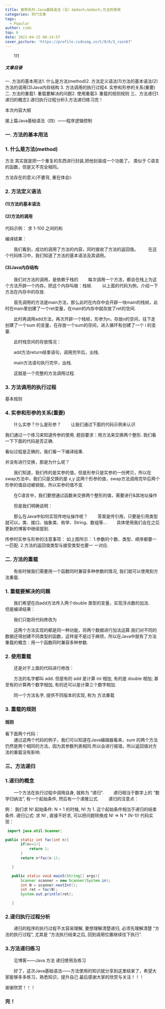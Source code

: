 ```yaml
---
title: 推荐系列-Java基础语法（五）&mdash;&mdash;方法的使用
categories: 热门文章
tags:
  - Popular
author: csdn
top: 6
date: 2021-04-15 08:14:57
cover_picture: 'https://profile.csdnimg.cn/C/0/6/3_rain67'
---
```


&emsp;&emsp;111
<!-- more -->

        
                
                    
                        
                    
                    

 ##### 文章目录
 一. 方法的基本用法1. 什么是方法(method)2. 方法定义语法(1)方法的基本语法(2)方法的调用(3)Java内存结构
  3. 方法调用的执行过程4. 实参和形参的关系(重要)二. 方法的重载1. 重载要解决的问题2. 使用重载3. 重载的规则规则
  三、方法递归1.递归的概念2.递归执行过程分析3.方法递归练习完！

 
本次内容大纲 
 
  
接上篇Java基础语法（四）——程序逻辑控制  
### 一. 方法的基本用法 
 
### 1. 什么是方法(method) 
 
方法 其实就是把一个重复的东西进行封装,把他封装成一个功能了。 
类似于 C语言的函数，但是又不完全相同。 
 
方法存在的意义(不要背, 重在体会): 
 
 
 
 
 
### 2. 方法定义语法 
 
#### (1)方法的基本语法 
 
#### (2)方法的调用 
  
代码示例： 
求 1-100 之间的和 
 
编译结果： 
  
  我们看到，成功的调用了方法的内容，同时接收了方法的返回值。 
  在这个代码练习中，我们知道了方法的基本语法及其调用。 
 
#### (3)Java内存结构 
 
  
  我们对方法的调用，是依赖于栈的 
  每次调用一个方法，都会在栈上为这个方法开辟一个内存。把这个内存叫做：栈帧. 
  以上面的代码为例，介绍一下方法在内存中的存放. 
 
  
  首先调用的方法是main方法，那么此时在内存中会开辟一块main的栈帧，此时在main里创建了一个ret变量，在main的内存中就存放了ret的空间. 
 
  此时再调用add方法，再次开辟一个栈帧，形参为n，存放n的空间，往下走 创建了一个sum 的变量，在存放一个sum的空间，进入循环有创建了一个 i 的变量. 
 
  此时栈空间的存放情况： 
 
  
  add方法return结束语句，调用完毕后，出栈. 
 
 
  main方法语句执行完毕，出栈. 
 
 
 
  这就是一个完整的方法调用过程. 
 
### 3. 方法调用的执行过程 
 
基本规则 
 
 
 
 
 
 
### 4. 实参和形参的关系(重要) 
 
  什么实参？什么是形参？ 
  让我们通过下面的代码示例来认识 
 
 
 
我们通过一个练习来知道传参的使用. 
题目要求：用方法来交换两个整形. 
我们看一下下面的代码是否正确. 
 
  
看似过程是正确的，我们看一下编译结果. 
 
 并没有进行交换，那是为什么呢？ 
 
  我们知道，我们传的是实参的值，但是形参只是实参的一份拷贝，所以在swap方法中，我们只是交换的是 x,y 这两个形参的值，swap方法调用完毕后两个形参的值自动被销毁，所以实参的值不变. 
 
  在C语言中，我们要想通过函数来交换两个整形的值，需要进行&其地址操作 
 
  但是我们明确说明： 
 
 
 
 
 
  那么在Java中如何实现传地址操作呢？ 
  答案是传引用，只要是引用类型就可以，类、接口、抽象类、枚举、String、数组等… 
  具体使用我们会在之后更新的博客中继续提到. 
 
传参时实参与形参的注意事项： 
 如上图所示： 
1.参数的个数、类型、顺序都要一 一匹配. 
2.方法的返回值类型与接受类型也要一 一对应. 
 
### 二. 方法的重载 
 
  有些时候我们需要用一个函数同时兼容多种参数的情况, 我们就可以使用到方法重载. 
 
### 1. 重载要解决的问题 
 
  
  我们希望在向add方法传入两个double 类型的变量，实现浮点数的加法. 
  但是编译结果： 
  
  我们只能将代码修改为 
 
  
  这两个方法实现的都是同一种功能，将两个数据进行加法运算.我们对不同的数据还得创建不同类型的函数，这样是不是过于麻烦，所以在Java中就有了方法重载的概念：用一个函数同时兼容多种参数. 
 
### 2. 使用重载 
 
  还是对于上面的代码进行修改： 
 
  
  方法的名字都叫 add. 但是有的 add 是计算 int 相加, 有的是 double 相加; 甚至有的计算两个数字相加, 有的还可以是计算三个数字相加. 
 
  同一个方法名字, 提供不同版本的实现, 称为 方法重载 
 
### 3. 重载的规则 
 
#### 规则 
  
看下面两个代码：  
  通过这两个代码的例子，我们可以知道在Java编辑器看来，sum 的两个方法仍然是两个相同的方法，因为其参数列表相同.所以会进行报错，所以返回值对方法的重载没有影响. 
 
### 三、方法递归 
 
### 1.递归的概念 
 
  一个方法在执行过程中调用自身, 就称为 “递归”. 
  递归相当于数学上的 “数学归纳法”, 有一个起始条件, 然后有一个递推公式. 
  递归的注意点： 
 
 
 
 
 
例： 
我们求 N! 
起始条件: N = 1 的时候, N! 为 1. 这个起始条件相当于递归的结束条件. 
递归公式: 求 N! , 直接不好求, 可以把问题转换成 N! => N * (N-1)! 
代码实现： 
 
 
 ```java 
  import java.util.Scanner;

 public static int fac(int n){
        if(n==1){
            return 1;
        }
        return n*fac(n-1);

    }

    public static void main5(String[] args){
        Scanner scanner = new Scanner(System.in);
        int N = scanner.nextInt();
        int ret = fac(N);
        System.out.println(ret);

    }

  ``` 
  
 
### 2.递归执行过程分析 
 
  递归的程序的执行过程不太容易理解, 要想理解清楚递归, 必须先理解清楚 “方法的执行过程”, 尤其是 “方法执行结束之后, 回到调用位置继续往下执行”. 
 
### 3.方法递归练习 
 
  见博客——Java 方法 递归使用及练习 
 
  好了，这次Java基础语法——方法使用的知识就分享到这里结束了，希望大家能够多多练习，熟悉知识，提升自己.最后感谢大家的欣赏与关注！！！ 
 

 
谢谢欣赏！！！  
### 完！
                
                
                
        